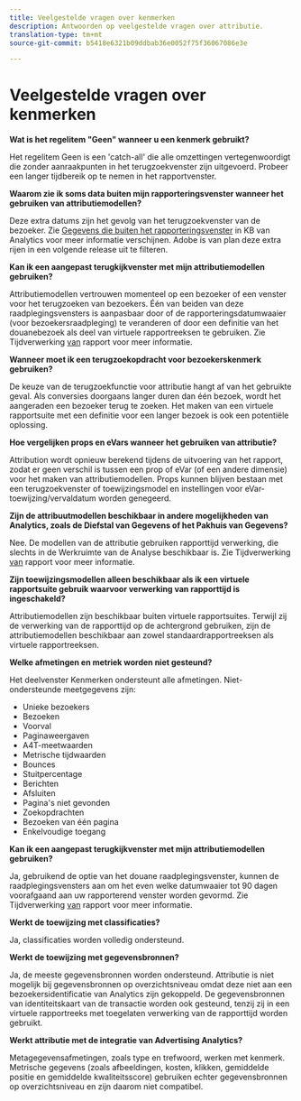 ```yaml
---
title: Veelgestelde vragen over kenmerken
description: Antwoorden op veelgestelde vragen over attributie.
translation-type: tm+mt
source-git-commit: b5418e6321b09ddbab36e0052f75f36067086e3e

---
```



# Veelgestelde vragen over kenmerken

**Wat is het regelitem &quot;Geen&quot; wanneer u een kenmerk gebruikt?**

Het regelitem Geen is een &#39;catch-all&#39; die alle omzettingen vertegenwoordigt die zonder aanraakpunten in het terugzoekvenster zijn uitgevoerd. Probeer een langer tijdbereik op te nemen in het rapportvenster.

**Waarom zie ik soms data buiten mijn rapporteringsvenster wanneer het gebruiken van attributiemodellen?**

Deze extra datums zijn het gevolg van het terugzoekvenster van de bezoeker. Zie [Gegevens die buiten het rapporteringsvenster](https://helpx.adobe.com/analytics/kb/data-appearing-outside-reporting-window.html) in KB van Analytics voor meer informatie verschijnen. Adobe is van plan deze extra rijen in een volgende release uit te filteren.

**Kan ik een aangepast terugkijkvenster met mijn attributiemodellen gebruiken?**

Attributiemodellen vertrouwen momenteel op een bezoeker of een venster voor het terugzoeken van bezoekers. Één van beiden van deze raadplegingsvensters is aanpasbaar door of de rapporteringsdatumwaaier (voor bezoekersraadpleging) te veranderen of door een definitie van het douanebezoek als deel van virtuele rapportreeksen te gebruiken. Zie Tijdverwerking [van](../../../../components/vrs/vrs-report-time-processing.md) rapport voor meer informatie.

**Wanneer moet ik een terugzoekopdracht voor bezoekerskenmerk gebruiken?**

De keuze van de terugzoekfunctie voor attributie hangt af van het gebruikte geval. Als conversies doorgaans langer duren dan één bezoek, wordt het aangeraden een bezoeker terug te zoeken. Het maken van een virtuele rapportsuite met een definitie voor een langer bezoek is ook een potentiële oplossing.

**Hoe vergelijken props en eVars wanneer het gebruiken van attributie?**

Attribution wordt opnieuw berekend tijdens de uitvoering van het rapport, zodat er geen verschil is tussen een prop of eVar (of een andere dimensie) voor het maken van attributiemodellen. Props kunnen blijven bestaan met een terugzoekvenster of toewijzingsmodel en instellingen voor eVar-toewijzing/vervaldatum worden genegeerd.

**Zijn de attribuutmodellen beschikbaar in andere mogelijkheden van Analytics, zoals de Diefstal van Gegevens of het Pakhuis van Gegevens?**

Nee. De modellen van de attributie gebruiken rapporttijd verwerking, die slechts in de Werkruimte van de Analyse beschikbaar is. Zie Tijdverwerking [van](../../../../components/vrs/vrs-report-time-processing.md) rapport voor meer informatie.

**Zijn toewijzingsmodellen alleen beschikbaar als ik een virtuele rapportsuite gebruik waarvoor verwerking van rapporttijd is ingeschakeld?**

Attributiemodellen zijn beschikbaar buiten virtuele rapportsuites. Terwijl zij de verwerking van de rapporttijd op de achtergrond gebruiken, zijn de attributiemodellen beschikbaar aan zowel standaardrapportreeksen als virtuele rapportreeksen.

**Welke afmetingen en metriek worden niet gesteund?**

Het deelvenster Kenmerken ondersteunt alle afmetingen. Niet-ondersteunde meetgegevens zijn:

* Unieke bezoekers
* Bezoeken
* Voorval
* Paginaweergaven
* A4T-meetwaarden
* Metrische tijdwaarden
* Bounces
* Stuitpercentage
* Berichten
* Afsluiten
* Pagina&#39;s niet gevonden
* Zoekopdrachten
* Bezoeken van één pagina
* Enkelvoudige toegang

**Kan ik een aangepast terugkijkvenster met mijn attributiemodellen gebruiken?**

Ja, gebruikend de optie van het douane raadplegingsvenster, kunnen de raadplegingsvensters aan om het even welke datumwaaier tot 90 dagen voorafgaand aan uw rapporterend venster worden gevormd. Zie Tijdverwerking [van](https://docs.adobe.com/content/help/en/analytics/components/virtual-report-suites/vrs-report-time-processing.html) rapport voor meer informatie.

**Werkt de toewijzing met classificaties?**

Ja, classificaties worden volledig ondersteund.

**Werkt de toewijzing met gegevensbronnen?**

Ja, de meeste gegevensbronnen worden ondersteund. Attributie is niet mogelijk bij gegevensbronnen op overzichtsniveau omdat deze niet aan een bezoekersidentificatie van Analytics zijn gekoppeld. De gegevensbronnen van identiteitskaart van de transactie worden ook gesteund, tenzij zij in een virtuele rapportreeks met toegelaten verwerking van de rapporttijd worden gebruikt.

**Werkt attributie met de integratie van Advertising Analytics?**

Metagegevensafmetingen, zoals type en trefwoord, werken met kenmerk. Metrische gegevens (zoals afbeeldingen, kosten, klikken, gemiddelde positie en gemiddelde kwaliteitsscore) gebruiken echter gegevensbronnen op overzichtsniveau en zijn daarom niet compatibel.
